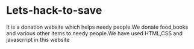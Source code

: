 # Lets-hack-to-save
It is a donation website which helps needy people.We donate food,books and various other items to needy people.We have used HTML,CSS and javascrript in this website
